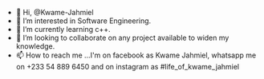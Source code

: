 - 👋 Hi, @Kwame-Jahmiel
- 👀 I’m interested in Software Engineering.
- 🌱 I’m currently learning c++.
- 💞️ I’m looking to collaborate on any project available to widen my knowledge.
- 📫 How to reach me ...I'm on facebook as Kwame Jahmiel, whatsapp me on +233 54 889 6450 and on instagram as #life_of_kwame_jahmiel

<!---
Kwame-Jahmiel/Kwame-Jahmiel is a ✨ special ✨ repository because its `README.md` (this file) appears on your GitHub profile.
You can click the Preview link to take a look at your changes.
--->
